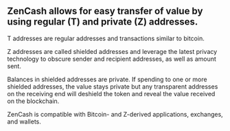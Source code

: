 ## ZenCash allows for easy transfer of value by using regular (T) and private (Z) addresses.
T addresses are regular addresses and transactions similar to bitcoin.

Z addresses are called shielded addresses and leverage the latest privacy technology to obscure sender and recipient addresses, as well as amount sent.

Balances in shielded addresses are private. If spending to one or more shielded addresses, the value stays private but any transparent addresses on the receiving end will deshield the token and reveal the value received on the blockchain.

ZenCash is compatible with Bitcoin- and Z-derived applications, exchanges, and wallets.
